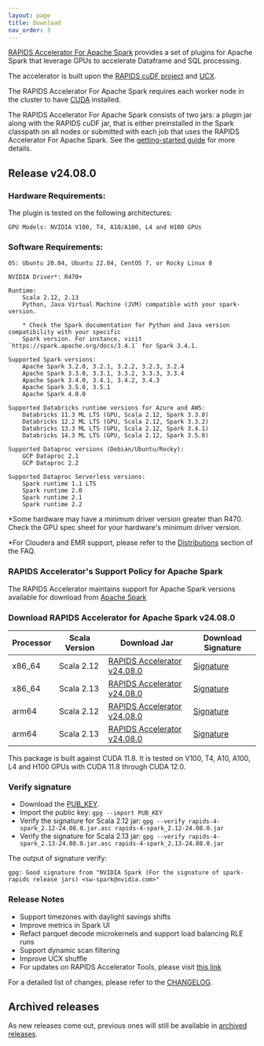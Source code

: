 ```yaml
---
layout: page
title: Download
nav_order: 3
---
```


[RAPIDS Accelerator For Apache Spark](https://github.com/NVIDIA/spark-rapids) provides a set of
plugins for Apache Spark that leverage GPUs to accelerate Dataframe and SQL processing.

The accelerator is built upon the [RAPIDS cuDF project](https://github.com/rapidsai/cudf) and
[UCX](https://github.com/openucx/ucx/).

The RAPIDS Accelerator For Apache Spark requires each worker node in the cluster to have
[CUDA](https://developer.nvidia.com/cuda-toolkit) installed.

The RAPIDS Accelerator For Apache Spark consists of two jars: a plugin jar along with the RAPIDS
cuDF jar, that is either preinstalled in the Spark classpath on all nodes or submitted with each job
that uses the RAPIDS Accelerator For Apache Spark. See the [getting-started
guide](https://docs.nvidia.com/spark-rapids/user-guide/latest/getting-started/overview.html) for more details.

## Release v24.08.0
### Hardware Requirements:

The plugin is tested on the following architectures:

	GPU Models: NVIDIA V100, T4, A10/A100, L4 and H100 GPUs

### Software Requirements:

	OS: Ubuntu 20.04, Ubuntu 22.04, CentOS 7, or Rocky Linux 8

	NVIDIA Driver*: R470+

	Runtime: 
		Scala 2.12, 2.13
		Python, Java Virtual Machine (JVM) compatible with your spark-version. 

		* Check the Spark documentation for Python and Java version compatibility with your specific 
		Spark version. For instance, visit `https://spark.apache.org/docs/3.4.1` for Spark 3.4.1.

	Supported Spark versions:
		Apache Spark 3.2.0, 3.2.1, 3.2.2, 3.2.3, 3.2.4
		Apache Spark 3.3.0, 3.3.1, 3.3.2, 3.3.3, 3.3.4
		Apache Spark 3.4.0, 3.4.1, 3.4.2, 3.4.3
		Apache Spark 3.5.0, 3.5.1
        Apache Spark 4.0.0
	
	Supported Databricks runtime versions for Azure and AWS:
		Databricks 11.3 ML LTS (GPU, Scala 2.12, Spark 3.3.0)
		Databricks 12.2 ML LTS (GPU, Scala 2.12, Spark 3.3.2)
		Databricks 13.3 ML LTS (GPU, Scala 2.12, Spark 3.4.1)
        Databricks 14.3 ML LTS (GPU, Scala 2.12, Spark 3.5.0)
	
	Supported Dataproc versions (Debian/Ubuntu/Rocky):
		GCP Dataproc 2.1
        GCP Dataproc 2.2
	
	Supported Dataproc Serverless versions:
		Spark runtime 1.1 LTS
		Spark runtime 2.0
		Spark runtime 2.1
        Spark runtime 2.2

*Some hardware may have a minimum driver version greater than R470. Check the GPU spec sheet
for your hardware's minimum driver version.

*For Cloudera and EMR support, please refer to the
[Distributions](https://docs.nvidia.com/spark-rapids/user-guide/latest/faq.html#which-distributions-are-supported) section of the FAQ.

### RAPIDS Accelerator's Support Policy for Apache Spark
The RAPIDS Accelerator maintains support for Apache Spark versions available for download from [Apache Spark](https://spark.apache.org/downloads.html)

### Download RAPIDS Accelerator for Apache Spark v24.08.0

| Processor | Scala Version | Download Jar | Download Signature |
|-----------|---------------|--------------|--------------------|
| x86_64    | Scala 2.12    | [RAPIDS Accelerator v24.08.0](https://repo1.maven.org/maven2/com/nvidia/rapids-4-spark_2.12/24.08.0/rapids-4-spark_2.12-24.08.0.jar) | [Signature](https://repo1.maven.org/maven2/com/nvidia/rapids-4-spark_2.12/24.08.0/rapids-4-spark_2.12-24.08.0.jar.asc) |
| x86_64    | Scala 2.13    | [RAPIDS Accelerator v24.08.0](https://repo1.maven.org/maven2/com/nvidia/rapids-4-spark_2.13/24.08.0/rapids-4-spark_2.13-24.08.0.jar) | [Signature](https://repo1.maven.org/maven2/com/nvidia/rapids-4-spark_2.13/24.08.0/rapids-4-spark_2.13-24.08.0.jar.asc) |
| arm64     | Scala 2.12    | [RAPIDS Accelerator v24.08.0](https://repo1.maven.org/maven2/com/nvidia/rapids-4-spark_2.12/24.08.0/rapids-4-spark_2.12-24.08.0-cuda11-arm64.jar) | [Signature](https://repo1.maven.org/maven2/com/nvidia/rapids-4-spark_2.12/24.08.0/rapids-4-spark_2.12-24.08.0-cuda11-arm64.jar.asc) |
| arm64     | Scala 2.13    | [RAPIDS Accelerator v24.08.0](https://repo1.maven.org/maven2/com/nvidia/rapids-4-spark_2.13/24.08.0/rapids-4-spark_2.13-24.08.0-cuda11-arm64.jar) | [Signature](https://repo1.maven.org/maven2/com/nvidia/rapids-4-spark_2.13/24.08.0/rapids-4-spark_2.13-24.08.0-cuda11-arm64.jar.asc) |

This package is built against CUDA 11.8. It is tested on V100, T4, A10, A100, L4 and H100 GPUs with 
CUDA 11.8 through CUDA 12.0.

### Verify signature
* Download the [PUB_KEY](https://keys.openpgp.org/search?q=sw-spark@nvidia.com).
* Import the public key: `gpg --import PUB_KEY`
* Verify the signature for Scala 2.12 jar:
    `gpg --verify rapids-4-spark_2.12-24.08.0.jar.asc rapids-4-spark_2.12-24.08.0.jar`
* Verify the signature for Scala 2.13 jar:
    `gpg --verify rapids-4-spark_2.13-24.08.0.jar.asc rapids-4-spark_2.13-24.08.0.jar`

The output of signature verify:

	gpg: Good signature from "NVIDIA Spark (For the signature of spark-rapids release jars) <sw-spark@nvidia.com>"

### Release Notes
* Support timezones with daylight savings shifts
* Improve metrics in Spark UI
* Refact parquet decode microkernels and support load balancing RLE runs
* Support dynamic scan filtering
* Improve UCX shuffle 
* For updates on RAPIDS Accelerator Tools, please visit [this link](https://github.com/NVIDIA/spark-rapids-tools/releases)

For a detailed list of changes, please refer to the
[CHANGELOG](https://github.com/NVIDIA/spark-rapids/blob/main/CHANGELOG.md).

## Archived releases

As new releases come out, previous ones will still be available in [archived releases](./archive.md).
